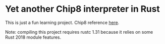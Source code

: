 # Yet another Chip8 interpreter in Rust

This is just a fun learning project. Chip8 reference [here](http://devernay.free.fr/hacks/chip8/C8TECH10.HTM).

Note: compiling this project requires rustc 1.31 because it relies on some Rust 2018 module features.
